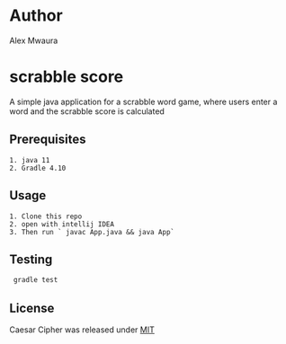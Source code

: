 # Author

Alex Mwaura

# scrabble score
A simple java application for a scrabble word game, where users enter a word and the scrabble score is calculated

## Prerequisites
    1. java 11
    2. Gradle 4.10

## Usage

    1. Clone this repo
    2. open with intellij IDEA
    3. Then run ` javac App.java && java App`


## Testing

   ```java
    gradle test
```

## License

Caesar Cipher was released under [MIT](LICENSE)